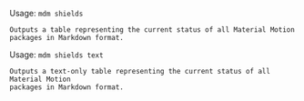 Usage: `mdm shields`

    Outputs a table representing the current status of all Material Motion
    packages in Markdown format.

Usage: `mdm shields text`

    Outputs a text-only table representing the current status of all Material Motion
    packages in Markdown format.
